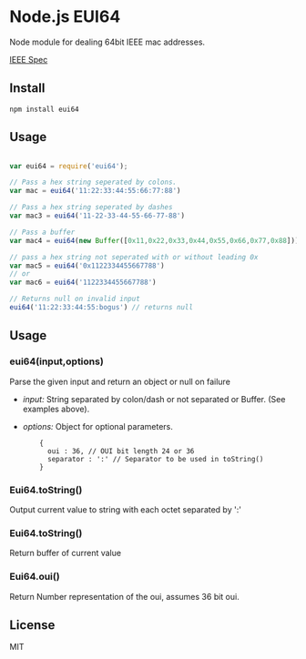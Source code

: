 # Node.js EUI64

Node module for dealing 64bit IEEE mac addresses.

[IEEE Spec](http://standards.ieee.org/develop/regauth/tut/eui64.pdf)

## Install

`npm install eui64`

## Usage


```js

var eui64 = require('eui64');

// Pass a hex string seperated by colons.
var mac = eui64('11:22:33:44:55:66:77:88')

// Pass a hex string seperated by dashes
var mac3 = eui64('11-22-33-44-55-66-77-88')

// Pass a buffer
var mac4 = eui64(new Buffer([0x11,0x22,0x33,0x44,0x55,0x66,0x77,0x88]))

// pass a hex string not seperated with or without leading 0x
var mac5 = eui64('0x1122334455667788')
// or
var mac6 = eui64('1122334455667788')

// Returns null on invalid input
eui64('11:22:33:44:55:bogus') // returns null

```


## Usage

### eui64(input,options)

Parse the given input and return an object or null on failure

  - *input:* String separated by colon/dash or not separated or Buffer. (See examples above).
  - *options:* Object for optional parameters.

    ```
        {
          oui : 36, // OUI bit length 24 or 36
          separator : ':' // Separator to be used in toString()
        }
    ```


### Eui64.toString()

Output current value to string with each octet separated by ':'

### Eui64.toString()

Return buffer of current value

### Eui64.oui()

Return Number representation of the oui, assumes 36 bit oui.


## License

MIT